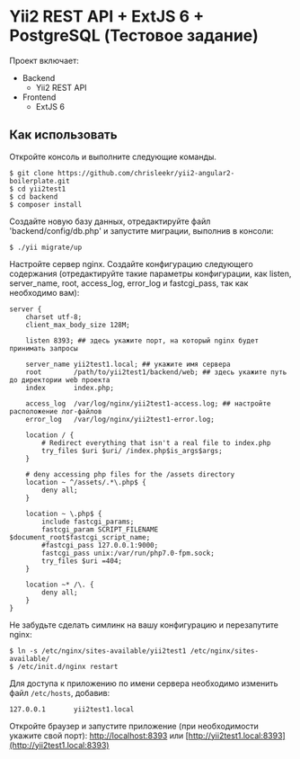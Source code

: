 # Yii2 REST API + ExtJS 6 + PostgreSQL (Тестовое задание)

Проект включает:
* Backend
    - Yii2 REST API
* Frontend
    - ExtJS 6

## Как использовать

Откройте консоль и выполните следующие команды.

```
$ git clone https://github.com/chrisleekr/yii2-angular2-boilerplate.git
$ cd yii2test1 
$ cd backend
$ composer install
```

Cоздайте новую базу данных, отредактируйте файл 'backend/config/db.php' и запустите миграции, выполнив в консоли:
```
$ ./yii migrate/up
``` 

Настройте сервер nginx. Создайте конфигурацию следующего содержания (отредактируйте такие параметры конфигурации, как listen, server_name, root, access_log, error_log и fastcgi_pass, так как необходимо вам):

```
server {
    charset utf-8;
    client_max_body_size 128M;

    listen 8393; ## здесь укажите порт, на который nginx будет принимать запросы 

    server_name yii2test1.local; ## укажите имя сервера
    root        /path/to/yii2test1/backend/web; ## здесь укажите путь до директории web проекта
    index       index.php;

    access_log  /var/log/nginx/yii2test1-access.log; ## настройте расположение лог-файлов
    error_log   /var/log/nginx/yii2test1-error.log;

    location / {
        # Redirect everything that isn't a real file to index.php
        try_files $uri $uri/ /index.php$is_args$args;
    }

    # deny accessing php files for the /assets directory
    location ~ ^/assets/.*\.php$ {
        deny all;
    }

    location ~ \.php$ {
        include fastcgi_params;
        fastcgi_param SCRIPT_FILENAME $document_root$fastcgi_script_name;
        #fastcgi_pass 127.0.0.1:9000;
        fastcgi_pass unix:/var/run/php7.0-fpm.sock;
        try_files $uri =404;
    }

    location ~* /\. {
        deny all;
    }
}
```

Не забудьте сделать симлинк на вашу конфигурацию и перезапутите nginx:
```
$ ln -s /etc/nginx/sites-available/yii2test1 /etc/nginx/sites-available/
$ /etc/init.d/nginx restart
```

Для доступа к приложению по имени сервера необходимо изменить файл `/etc/hosts`, добавив:
```
127.0.0.1       yii2test1.local
```

Откройте браузер и запустите приложение (при необходимости укажите свой порт):
[http://localhost:8393](http://localhost:8393) или [http://yii2test1.local:8393](http://yii2test1.local:8393)
